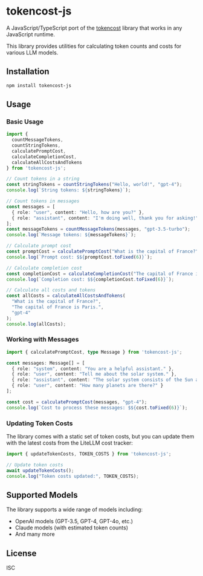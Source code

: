 # tokencost-js

A JavaScript/TypeScript port of the [tokencost](https://github.com/AgentOps-AI/tokencost) library that works in any JavaScript runtime.

This library provides utilities for calculating token counts and costs for various LLM models.

## Installation

```bash
npm install tokencost-js
```

## Usage

### Basic Usage

```typescript
import { 
  countMessageTokens, 
  countStringTokens, 
  calculatePromptCost, 
  calculateCompletionCost, 
  calculateAllCostsAndTokens 
} from 'tokencost-js';

// Count tokens in a string
const stringTokens = countStringTokens("Hello, world!", "gpt-4");
console.log(`String tokens: ${stringTokens}`);

// Count tokens in messages
const messages = [
  { role: "user", content: "Hello, how are you?" },
  { role: "assistant", content: "I'm doing well, thank you for asking!" }
];
const messageTokens = countMessageTokens(messages, "gpt-3.5-turbo");
console.log(`Message tokens: ${messageTokens}`);

// Calculate prompt cost
const promptCost = calculatePromptCost("What is the capital of France?", "gpt-4");
console.log(`Prompt cost: $${promptCost.toFixed(6)}`);

// Calculate completion cost
const completionCost = calculateCompletionCost("The capital of France is Paris.", "gpt-4");
console.log(`Completion cost: $${completionCost.toFixed(6)}`);

// Calculate all costs and tokens
const allCosts = calculateAllCostsAndTokens(
  "What is the capital of France?",
  "The capital of France is Paris.",
  "gpt-4"
);
console.log(allCosts);
```

### Working with Messages

```typescript
import { calculatePromptCost, type Message } from 'tokencost-js';

const messages: Message[] = [
  { role: "system", content: "You are a helpful assistant." },
  { role: "user", content: "Tell me about the solar system." },
  { role: "assistant", content: "The solar system consists of the Sun and everything that orbits around it." },
  { role: "user", content: "How many planets are there?" }
];

const cost = calculatePromptCost(messages, "gpt-4");
console.log(`Cost to process these messages: $${cost.toFixed(6)}`);
```

### Updating Token Costs

The library comes with a static set of token costs, but you can update them with the latest costs from the LiteLLM cost tracker:

```typescript
import { updateTokenCosts, TOKEN_COSTS } from 'tokencost-js';

// Update token costs
await updateTokenCosts();
console.log("Token costs updated:", TOKEN_COSTS);
```

## Supported Models

The library supports a wide range of models including:

- OpenAI models (GPT-3.5, GPT-4, GPT-4o, etc.)
- Claude models (with estimated token counts)
- And many more

## License

ISC 